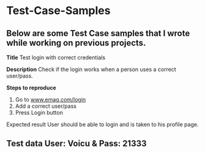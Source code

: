 # Test-Case-Samples

Below are some Test Case samples that I wrote while working on previous projects.
----------------------------------------
**Title**	Test login with correct credentials

**Description**	
Check if the login works when a person uses a correct user/pass.

**Steps to reproduce**	
1. Go to www.emag.com/login
2. Add a correct user/pass
3. Press Login button

Expected result	User should be able to login and is taken to his profile page.

**Test data User**: Voicu & Pass: 21333
------------------------------------
